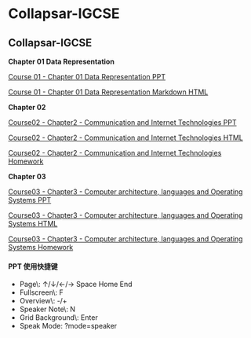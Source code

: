 # Collapsar-IGCSE

##

## Collapsar-IGCSE

**Chapter 01 Data Representation**

[Course 01 - Chapter 01 Data Representation PPT ](http://ppt.yuketang.net/igcse/IGCSE-Chapter-01-Data-Representation/IGCSE-Chapter-01-Data-Representation.html#slide=1)

[Course 01 - Chapter 01 Data Representation Markdown HTML ](http://ppt.yuketang.net/igcse/Chapter1-Data-Representation.html)

**Chapter 02**

[Course02 - Chapter2 - Communication and Internet Technologies PPT](http://ppt.yuketang.net/igcse/IGCSE-Chapter-02-Communication-and-Internet-Technologies/IGCSE-Chapter-02-Communication-and-Internet-Technologies.html#slide=1)

[Course02 - Chapter2 - Communication and Internet Technologies HTML](https://ppt.yuketang.net/igcse/Chapter2-Communication-and-Internet-Technologies.html)

[Course02 - Chapter2 - Communication and Internet Technologies Homework](http://ppt.yuketang.net/igcse/Chapter-02-Communication-and-Internet-Technologies-Homework.pdf)

**Chapter 03**

[Course03 - Chapter3 - Computer architecture, languages and Operating Systems PPT](http://ppt.yuketang.net/igcse/IGCSE-Chapter-03-Computer-architecture-languages-and-Operating-Systems/IGCSE-Chapter-03-Computer-architecture-languages-and-Operating-Systems.html)

[Course03 - Chapter3 - Computer architecture, languages and Operating Systems HTML](http://ppt.yuketang.net/igcse/Chapter3-Computer-architecture-languages-and-Operating-Systems.html)

[Course03 - Chapter3 - Computer architecture, languages and Operating Systems Homework](http://ppt.yuketang.net/igcse/Chapter-03-Computer-architecture-languages-and-Operating-Systems.pdf)

#### PPT 使用快捷键

* Page\\: ↑/↓/←/→ Space Home End
* Fullscreen\\: F
* Overview\\: -/+
* Speaker Note\\: N
* Grid Background\\: Enter
* Speak Mode: ?mode=speaker
